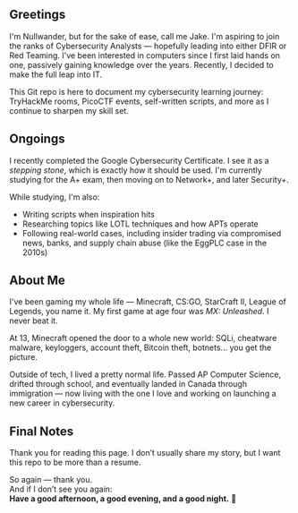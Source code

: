 ## Greetings

I'm Nullwander, but for the sake of ease, call me Jake. I'm aspiring to join the ranks of Cybersecurity Analysts — hopefully leading into either DFIR or Red Teaming. I've been interested in computers since I first laid hands on one, passively gaining knowledge over the years. Recently, I decided to make the full leap into IT.

This Git repo is here to document my cybersecurity learning journey: TryHackMe rooms, PicoCTF events, self-written scripts, and more as I continue to sharpen my skill set.

## Ongoings

I recently completed the Google Cybersecurity Certificate. I see it as a *stepping stone*, which is exactly how it should be used. I'm currently studying for the A+ exam, then moving on to Network+, and later Security+.

While studying, I'm also:
- Writing scripts when inspiration hits
- Researching topics like LOTL techniques and how APTs operate
- Following real-world cases, including insider trading via compromised news, banks, and supply chain abuse (like the EggPLC case in the 2010s)

## About Me

I've been gaming my whole life — Minecraft, CS:GO, StarCraft II, League of Legends, you name it. My first game at age four was *MX: Unleashed*. I never beat it.

At 13, Minecraft opened the door to a whole new world: SQLi, cheatware malware, keyloggers, account theft, Bitcoin theft, botnets... you get the picture.

Outside of tech, I lived a pretty normal life. Passed AP Computer Science, drifted through school, and eventually landed in Canada through immigration — now living with the one I love and working on launching a new career in cybersecurity.

## Final Notes

Thank you for reading this page. I don’t usually share my story, but I want this repo to be more than a resume.

So again — thank you.  
And if I don’t see you again:  
**Have a good afternoon, a good evening, and a good night.** 🙂
